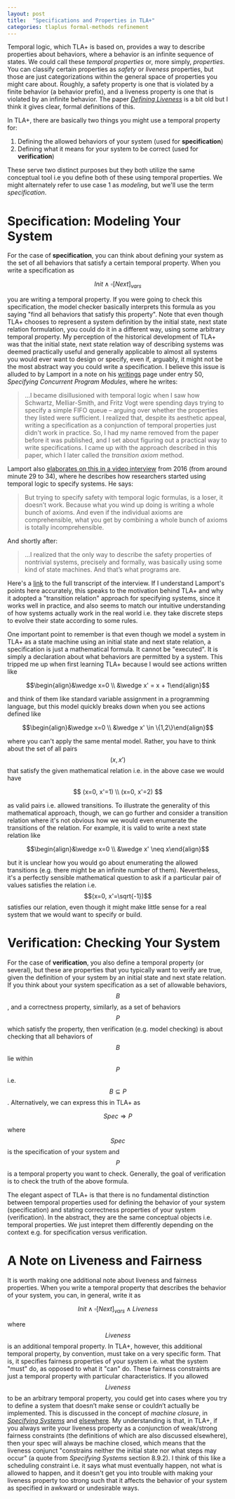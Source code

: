 ```yaml
---
layout: post
title:  "Specifications and Properties in TLA+"
categories: tlaplus formal-methods refinement
---
```


Temporal logic, which TLA+ is based on, provides a way to describe properties about behaviors, where a behavior is an infinite sequence of states. We could call these *temporal properties* or, more simply, *properties*.  You can classify certain properties as *safety* or *liveness* properties, but those are just categorizations within the general space of properties you might care about. Roughly, a safety property is one that is violated by a finite behavior (a behavior prefix), and a liveness property is one that is violated by an infinite behavior. The paper [*Defining Liveness*](https://www.cs.cornell.edu/fbs/publications/DefLiveness.pdf) is a bit old but I think it gives clear, formal definitions of this.

In TLA+, there are basically two things you might use a temporal property for:

1. Defining the allowed behaviors of your system (used for **specification**)
2. Defining what it means for your system to be correct (used for **verification**) 

These serve two distinct purposes but they both utilize the same conceptual tool i.e you define both of these using temporal properties. We might alternately refer to use case 1 as *modeling*, but we'll use the term *specification*.

# Specification: Modeling Your System

For the case of **specification**, you can think about defining your system as the set of all behaviors that satisfy a certain temporal property. When you write a specification as 

$$ Init \wedge \square[Next]_{vars}$$ 

you are writing a temporal property. If you were going to check this specification, the model checker basically interprets this formula as you saying "find all behaviors that satisfy this property". Note that even though TLA+ chooses to represent a system definition by the initial state, next state relation formulation, you could do it in a different way, using some arbitrary temporal property. My perception of the historical development of TLA+ was that the initial state, next state relation way of describing systems was deemed practically useful and generally applicable to almost all systems you would ever want to design or specify, even if, arguably, it might not be the most abstract way you could write a specification. I believe this issue is alluded to by Lamport in a note on his [writings](https://lamport.azurewebsites.net/pubs/pubs.html) page under entry 50, *Specifying Concurrent Program Modules*, where he writes:

>...I became disillusioned with temporal logic when I saw how Schwartz, Melliar-Smith, and Fritz Vogt were spending days trying to specify a simple FIFO queue – arguing over whether the properties they listed were sufficient.  I realized that, despite its aesthetic appeal, writing a specification as a conjunction of temporal properties just didn't work in practice. So, I had my name removed from the paper before it was published, and I set about figuring out a practical way to write specifications.  I came up with the approach described in this paper, which I later called the *transition axiom* method.

Lamport also [elaborates on this in a video interview](https://www.youtube.com/watch?v=uK9yGNuGWKE&feature=youtu.be&t=1749) from 2016 (from around minute 29 to 34), where he describes how researchers started using temporal logic to specify systems. He says:

> But trying to specify safety with temporal logic formulas, is a loser, it
doesn’t work. Because what you wind up doing is writing a whole bunch of axioms. And even if the individual axioms are comprehensible, what you get by combining a whole bunch of axioms is totally incomprehensible.

And shortly after:

> ...I realized that the only way to describe the safety properties of nontrivial systems, precisely and formally, was basically using some kind of state machines. And that’s what programs are.

Here's a [link](https://archive.computerhistory.org/resources/access/text/2017/07/102717246-05-01-acc.pdf) to the full transcript of the interview. If I understand Lamport's points here accurately, this speaks to the motivation behind TLA+ and why it adopted a "transition relation" approach for specifying systems, since it works well in practice, and also seems to match our intuitive understanding of how systems actually work in the real world i.e. they take discrete steps to evolve their state according to some rules.

One important point to remember is that even though we model a system in TLA+ as a state machine using an initial state and next state relation, a specification is just a mathematical formula. It cannot be "executed". It is simply a declaration about what behaviors are permitted by a system. This tripped me up when first learning TLA+ because I would see actions written like 

$$\begin{align}&\wedge x=0 \\ &\wedge x' = x + 1\end{align}$$ 

and think of them like standard variable assignment in a programming language, but this model quickly breaks down when you see actions defined like 

$$\begin{align}&\wedge x=0 \\ &\wedge x' \in \{1,2\}\end{align}$$ 

where you can't apply the same mental model. Rather, you have to think about the set of all pairs $$(x, x')$$ that satisfy the given mathematical relation i.e. in the above case we would have 

$$
(x=0, x'=1) \\
(x=0, x'=2)
$$

as valid pairs i.e. allowed transitions. To illustrate the generality of this mathematical approach, though, we can go further and consider a transition relation where it's not obvious how we would even enumerate the transitions of the relation. For example, it is valid to write a next state relation like

$$\begin{align}&\wedge x=0 \\ &\wedge x' \neq x\end{align}$$ 

but it is unclear how you would go about enumerating the allowed transitions (e.g. there might be an infinite number of them). Nevertheless, it's a perfectly sensible mathematical question to ask if a particular pair of values satisfies the relation i.e. $$(x=0, x'=\sqrt{-1})$$ satisfies our relation, even though it might make little sense for a real system that we would want to specify or build.

# Verification: Checking Your System

For the case of **verification**, you also define a temporal property (or several), but these are properties that you typically want to verify are true, given the definition of your system by an initial state and next state relation. If you think about your system specification as a set of  allowable behaviors, $$B$$, and a correctness property, similarly, as a set of behaviors $$P$$ which satisfy the property, then verification (e.g. model checking) is about checking that all behaviors of $$B$$ lie within $$P$$ i.e. $$B \subseteq P$$. Alternatively, we can express this in TLA+ as 

$$ Spec \Rightarrow P$$

where $$Spec$$ is the specification of your system and $$P$$ is a temporal property you want to check. Generally, the goal of verification is to check the truth of the above formula.

The elegant aspect of TLA+ is that there is no fundamental distinction between temporal properties used for defining the behavior of your system (specification) and stating correctness properties of your system (verification). In the abstract, they are the same conceptual objects i.e. temporal properties. We just intepret them differently depending on the context e.g. for specification versus verification.

# A Note on Liveness and Fairness

It is worth making one additional note about liveness and fairness properties. When you write a temporal property that describes the behavior of your system, you can, in general, write it as 

$$Init \wedge \square[Next]_{vars} \wedge Liveness$$

where $$Liveness$$ is an additional temporal property. In TLA+, however, this additional temporal property, by convention, must take on a very specific form. That is, it specifies fairness properties of your system i.e. what the system "must" do, as opposed to what it "can" do. These fairness constraints are just a temporal property with particular characteristics. If you allowed $$Liveness$$ to be an arbitrary temporal property, you could get into cases where you try to define a system that doesn’t make sense or couldn’t actually be implemented. This is discussed in the concept of *machine closure*, in *[Specifying Systems](https://lamport.azurewebsites.net/tla/book.html)* and [elsewhere](https://lamport.azurewebsites.net/tla/safety-liveness.pdf). My understanding is that, in TLA+, if you always write your liveness property as a conjunction of weak/strong fairness constraints (the definitions of which are also discussed elsewhere), then your spec will always be machine closed, which means that the liveness conjunct "constrains neither the initial state nor what steps may occur" (a quote from *Specifying Systems* section 8.9.2). I think of this like a scheduling constraint i.e. it says what must eventually happen, not what is allowed to happen, and it doesn't get you into trouble with making your liveness property too strong such that it affects the behavior of your system as specified in awkward or undesirable ways.

